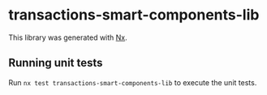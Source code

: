 # transactions-smart-components-lib

This library was generated with [Nx](https://nx.dev).

## Running unit tests

Run `nx test transactions-smart-components-lib` to execute the unit tests.
